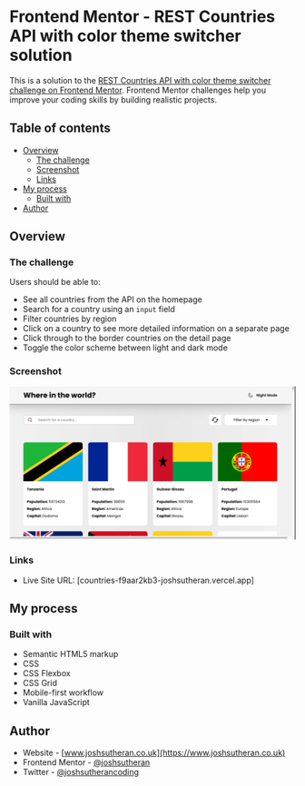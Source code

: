 # Frontend Mentor - REST Countries API with color theme switcher solution

This is a solution to the [REST Countries API with color theme switcher challenge on Frontend Mentor](https://www.frontendmentor.io/challenges/rest-countries-api-with-color-theme-switcher-5cacc469fec04111f7b848ca). Frontend Mentor challenges help you improve your coding skills by building realistic projects.

## Table of contents

- [Overview](#overview)
  - [The challenge](#the-challenge)
  - [Screenshot](#screenshot)
  - [Links](#links)
- [My process](#my-process)
  - [Built with](#built-with)
- [Author](#author)

## Overview

### The challenge

Users should be able to:

- See all countries from the API on the homepage
- Search for a country using an `input` field
- Filter countries by region
- Click on a country to see more detailed information on a separate page
- Click through to the border countries on the detail page
- Toggle the color scheme between light and dark mode

### Screenshot

![](./rest--countries--api.png)

### Links

- Live Site URL: [countries-f9aar2kb3-joshsutheran.vercel.app]

## My process

### Built with

- Semantic HTML5 markup
- CSS
- CSS Flexbox
- CSS Grid
- Mobile-first workflow
- Vanilla JavaScript

## Author

- Website - [www.joshsutheran.co.uk](https://www.joshsutheran.co.uk)
- Frontend Mentor - [@joshsutheran](https://www.frontendmentor.io/profile/joshsutheran)
- Twitter - [@joshsutherancoding](https://www.twitter.com/joshsutherancoding)
